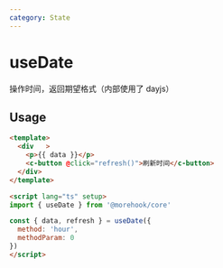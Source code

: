```yaml
---
category: State
---
```


# useDate

操作时间，返回期望格式（内部使用了 dayjs）

## Usage

```html
<template>
  <div   >
    <p>{{ data }}</p>
    <c-button @click="refresh()">刷新时间</c-button>
  </div>
</template>

<script lang="ts" setup>
import { useDate } from '@morehook/core'

const { data, refresh } = useDate({
  method: 'hour',
  methodParam: 0
})
</script>
```